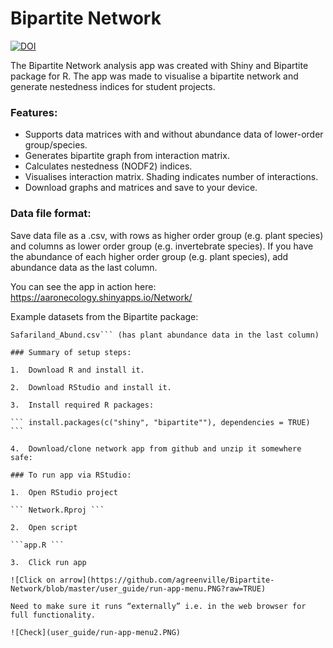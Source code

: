 # Bipartite Network  
[![DOI](https://zenodo.org/badge/DOI/10.5281/zenodo.1205201.svg)](https://doi.org/10.5281/zenodo.1205201)

The Bipartite Network analysis app was created with Shiny and Bipartite package for R. The app was made to visualise a bipartite network  and generate nestedness indices for student projects.

### Features:
- Supports data matrices with and without abundance data of lower-order group/species.
- Generates bipartite graph from interaction matrix.
- Calculates nestedness (NODF2) indices.
- Visualises interaction matrix. Shading indicates number of interactions.
- Download graphs and matrices and save to your device.

### Data file format:

Save data file as a .csv, with rows as higher order group (e.g. plant species) and columns as lower order group (e.g. invertebrate species). If you have the abundance of each higher order group (e.g. plant species), add abundance data as the last column.

You can see the app in action here: https://aaronecology.shinyapps.io/Network/  
  
Example datasets from the Bipartite package:

```Safariland.csv  
Safariland_Abund.csv``` (has plant abundance data in the last column)  

### Summary of setup steps:

1.	Download R and install it.  

2.	Download RStudio and install it.  

3.	Install required R packages:

``` install.packages(c("shiny", "bipartite""), dependencies = TRUE) ```

4.	Download/clone network app from github and unzip it somewhere safe:

### To run app via RStudio: 

1.	Open RStudio project 

``` Network.Rproj ```

2.	Open script  

```app.R ```

3.	Click run app 

![Click on arrow](https://github.com/agreenville/Bipartite-Network/blob/master/user_guide/run-app-menu.PNG?raw=TRUE)

Need to make sure it runs “externally” i.e. in the web browser for full functionality.

![Check](user_guide/run-app-menu2.PNG) 




